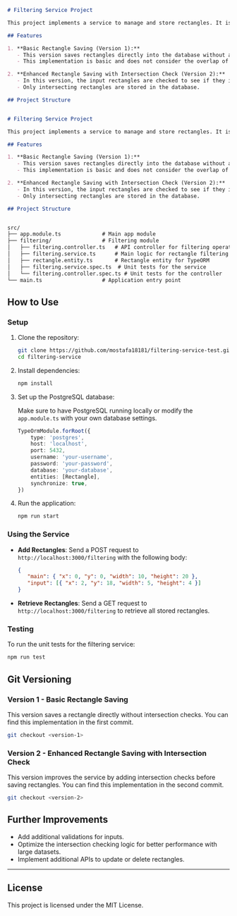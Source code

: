 

```markdown
# Filtering Service Project

This project implements a service to manage and store rectangles. It is built using Nest.js and TypeORM. The service receives input rectangles and checks if they intersect with a main rectangle. If they intersect, the rectangle is saved into the PostgreSQL database.

## Features

1. **Basic Rectangle Saving (Version 1):**
   - This version saves rectangles directly into the database without any intersection checks. 
   - This implementation is basic and does not consider the overlap of rectangles.

2. **Enhanced Rectangle Saving with Intersection Check (Version 2):**
   - In this version, the input rectangles are checked to see if they intersect with the main rectangle before saving.
   - Only intersecting rectangles are stored in the database.

## Project Structure


# Filtering Service Project

This project implements a service to manage and store rectangles. It is built using Nest.js and TypeORM. The service receives input rectangles and checks if they intersect with a main rectangle. If they intersect, the rectangle is saved into the PostgreSQL database.

## Features

1. **Basic Rectangle Saving (Version 1):**
   - This version saves rectangles directly into the database without any intersection checks. 
   - This implementation is basic and does not consider the overlap of rectangles.

2. **Enhanced Rectangle Saving with Intersection Check (Version 2):**
   - In this version, the input rectangles are checked to see if they intersect with the main rectangle before saving.
   - Only intersecting rectangles are stored in the database.

## Project Structure


src/
├── app.module.ts             # Main app module
├── filtering/                # Filtering module
│   ├── filtering.controller.ts   # API controller for filtering operations
│   ├── filtering.service.ts      # Main logic for rectangle filtering
│   ├── rectangle.entity.ts       # Rectangle entity for TypeORM
│   ├── filtering.service.spec.ts  # Unit tests for the service
│   └── filtering.controller.spec.ts # Unit tests for the controller
└── main.ts                   # Application entry point

```

## How to Use

### Setup

1. Clone the repository:

   ```bash
   git clone https://github.com/mostafa18181/filtering-service-test.git
   cd filtering-service
   ```

2. Install dependencies:

   ```bash
   npm install
   ```

3. Set up the PostgreSQL database:

   Make sure to have PostgreSQL running locally or modify the `app.module.ts` with your own database settings.

   ```typescript
   TypeOrmModule.forRoot({
       type: 'postgres',
       host: 'localhost',
       port: 5432,
       username: 'your-username',
       password: 'your-password',
       database: 'your-database',
       entities: [Rectangle],
       synchronize: true,
   })
   ```

4. Run the application:

   ```bash
   npm run start
   ```

### Using the Service

- **Add Rectangles**:
   Send a POST request to `http://localhost:3000/filtering` with the following body:

   ```json
   {
      "main": { "x": 0, "y": 0, "width": 10, "height": 20 },
      "input": [{ "x": 2, "y": 18, "width": 5, "height": 4 }]
   }
   ```

- **Retrieve Rectangles**:
   Send a GET request to `http://localhost:3000/filtering` to retrieve all stored rectangles.

### Testing

To run the unit tests for the filtering service:

```bash
npm run test
```

## Git Versioning

### Version 1 - Basic Rectangle Saving

This version saves a rectangle directly without intersection checks. You can find this implementation in the first commit.

```bash
git checkout <version-1>
```

### Version 2 - Enhanced Rectangle Saving with Intersection Check

This version improves the service by adding intersection checks before saving rectangles. You can find this implementation in the second commit.

```bash
git checkout <version-2>
```

## Further Improvements

- Add additional validations for inputs.
- Optimize the intersection checking logic for better performance with large datasets.
- Implement additional APIs to update or delete rectangles.

---

## License

This project is licensed under the MIT License.
```
